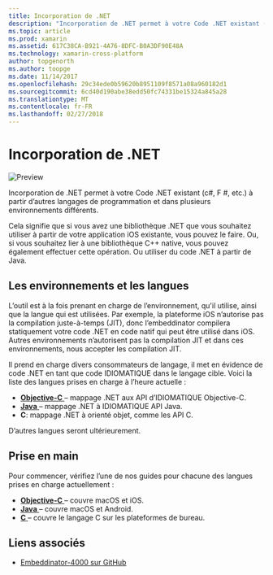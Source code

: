 ```yaml
---
title: Incorporation de .NET
description: "Incorporation de .NET permet à votre Code .NET existant (c#, F #, etc.) à être consommés à partir d’autres langages de programmation"
ms.topic: article
ms.prod: xamarin
ms.assetid: 617C38CA-B921-4A76-8DFC-B0A3DF90E48A
ms.technology: xamarin-cross-platform
author: topgenorth
ms.author: toopge
ms.date: 11/14/2017
ms.openlocfilehash: 29c34ede0b59620b8951109f8571a08a960182d1
ms.sourcegitcommit: 6cd40d190abe38edd50fc74331be15324a845a28
ms.translationtype: MT
ms.contentlocale: fr-FR
ms.lasthandoff: 02/27/2018
---
```

# <a name="net-embedding"></a>Incorporation de .NET

![Preview](~/media/shared/preview.png)

Incorporation de .NET permet à votre Code .NET existant (c#, F #, etc.) à partir d’autres langages de programmation et dans plusieurs environnements différents.

Cela signifie que si vous avez une bibliothèque .NET que vous souhaitez utiliser à partir de votre application iOS existante, vous pouvez le faire.   Ou, si vous souhaitez lier à une bibliothèque C++ native, vous pouvez également effectuer cette opération.   Ou utiliser du code .NET à partir de Java.

## <a name="environments-and-languages"></a>Les environnements et les langues

L’outil est à la fois prenant en charge de l’environnement, qu'il utilise, ainsi que la langue qui est utilisées.   Par exemple, la plateforme iOS n’autorise pas la compilation juste-à-temps (JIT), donc l’embeddinator compilera statiquement votre code .NET en code natif qui peut être utilisé dans iOS.  Autres environnements n’autorisent pas la compilation JIT et dans ces environnements, nous accepter les compilation JIT.

Il prend en charge divers consommateurs de langage, il met en évidence de code .NET en tant que code IDIOMATIQUE dans le langage cible.   Voici la liste des langues prises en charge à l’heure actuelle :

- [**Objective-C** ](objective-c/index.md) – mappage .NET aux API d’IDIOMATIQUE Objective-C.
- [**Java** ](android/index.md) – mappage .NET à IDIOMATIQUE API Java.
- **C**: mappage .NET à orienté objet, comme les API C.

D’autres langues seront ultérieurement.

## <a name="getting-started"></a>Prise en main

Pour commencer, vérifiez l’une de nos guides pour chacune des langues prises en charge actuellement :

- [**Objective-C** ](get-started/objective-c/index.md) – couvre macOS et iOS.
- [**Java** ](get-started/java/index.md) – couvre macOS et Android.
- [**C** ](get-started/c.md) – couvre le langage C sur les plateformes de bureau.


## <a name="related-links"></a>Liens associés

- [Embeddinator-4000 sur GitHub](https://github.com/mono/Embeddinator-4000)
